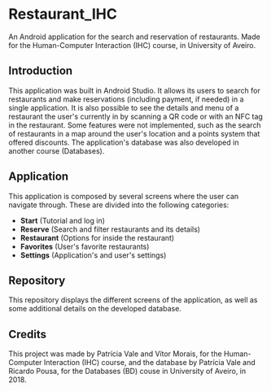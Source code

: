 # Restaurant_IHC
An Android application for the search and reservation of restaurants. Made for the Human-Computer Interaction (IHC) course, in University of Aveiro.

## Introduction
This application was built in Android Studio. It allows its users to search for restaurants and make reservations (including payment, if needed) in a single application. It is also possible to see the details and menu of a restaurant the user's currently in by scanning a QR code or with an NFC tag in the restaurant. Some features were not implemented, such as the search of restaurants in a map around the user's location and a points system that offered discounts. The application's database was also developed in another course (Databases).

## Application
This application is composed by several screens where the user can navigate through. These are divided into the following categories:
 - **Start** (Tutorial and log in)
 - **Reserve** (Search and filter restaurants and its details)
 - **Restaurant** (Options for inside the restaurant)
 - **Favorites** (User's favorite restaurants)
 - **Settings** (Application's and user's settings)
 
 ## Repository
 This repository displays the different screens of the application, as well as some additional details on the developed database.
 
 ## Credits
 This project was made by Patrícia Vale and Vítor Morais, for the Human-Computer Interaction (IHC) course, and the database by Patrícia Vale and Ricardo Pousa, for the Databases (BD) couse in University of Aveiro, in 2018.
